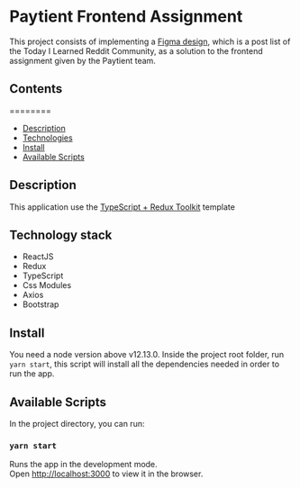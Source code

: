 # Paytient Frontend Assignment

This project consists of implementing a [Figma design](https://www.figma.com/file/ZwwVBsm1IJsfFDzQZnuavc/Paytient-Homework-Assignment-Today-I-Learned-Reddit?node-id=0%3A1), which is a post list of the Today I Learned Reddit Community, as a solution to the frontend assignment given by the Paytient team.

## Contents
========
- [Description](#description)
- [Technologies](#technoloy-stack)
- [Install](#install)
- [Available Scripts](#available-scripts)

## Description

This application use the [TypeScript + Redux Toolkit](https://github.com/reduxjs/cra-template-redux-typescript) template

## Technology stack
- ReactJS
- Redux
- TypeScript
- Css Modules
- Axios
- Bootstrap

## Install

You need a node version above v12.13.0.
Inside the project root folder, run `yarn start`, this script will install all the dependencies needed in order to run the app.

## Available Scripts

In the project directory, you can run:

### `yarn start`

Runs the app in the development mode.<br />
Open [http://localhost:3000](http://localhost:3000) to view it in the browser.
